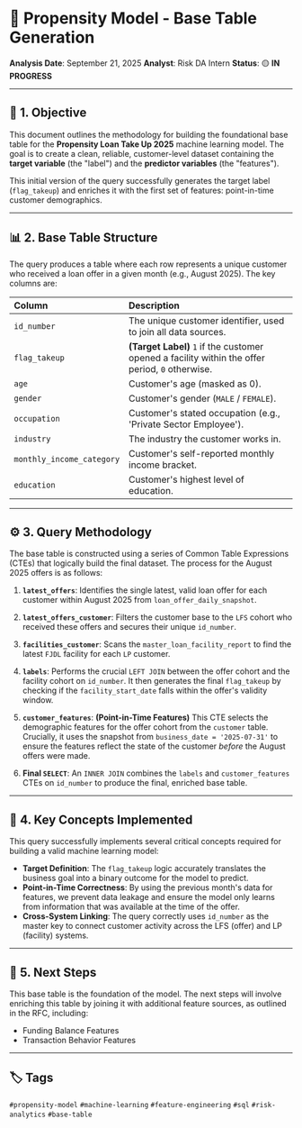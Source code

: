 # 🧬 Propensity Model - Base Table Generation

**Analysis Date**: September 21, 2025
**Analyst**: Risk DA Intern
**Status**: 🟡 **IN PROGRESS**

---

## 🎯 **1. Objective**

This document outlines the methodology for building the foundational base table for the **Propensity Loan Take Up 2025** machine learning model. The goal is to create a clean, reliable, customer-level dataset containing the **target variable** (the "label") and the **predictor variables** (the "features").

This initial version of the query successfully generates the target label (`flag_takeup`) and enriches it with the first set of features: point-in-time customer demographics.

---

## 📊 **2. Base Table Structure**

The query produces a table where each row represents a unique customer who received a loan offer in a given month (e.g., August 2025). The key columns are:

| Column | Description |
| :--- | :--- |
| `id_number` | The unique customer identifier, used to join all data sources. |
| `flag_takeup` | **(Target Label)** `1` if the customer opened a facility within the offer period, `0` otherwise. |
| `age` | Customer's age (masked as 0). |
| `gender` | Customer's gender (`MALE` / `FEMALE`). |
| `occupation` | Customer's stated occupation (e.g., 'Private Sector Employee'). |
| `industry` | The industry the customer works in. |
| `monthly_income_category` | Customer's self-reported monthly income bracket. |
| `education` | Customer's highest level of education. |

---

## ⚙️ **3. Query Methodology**

The base table is constructed using a series of Common Table Expressions (CTEs) that logically build the final dataset. The process for the August 2025 offers is as follows:

1.  **`latest_offers`**: Identifies the single latest, valid loan offer for each customer within August 2025 from `loan_offer_daily_snapshot`.

2.  **`latest_offers_customer`**: Filters the customer base to the `LFS` cohort who received these offers and secures their unique `id_number`.

3.  **`facilities_customer`**: Scans the `master_loan_facility_report` to find the latest `FJDL` facility for each `LP` customer.

4.  **`labels`**: Performs the crucial `LEFT JOIN` between the offer cohort and the facility cohort on `id_number`. It then generates the final `flag_takeup` by checking if the `facility_start_date` falls within the offer's validity window.

5.  **`customer_features`**: **(Point-in-Time Features)** This CTE selects the demographic features for the offer cohort from the `customer` table. Crucially, it uses the snapshot from `business_date = '2025-07-31'` to ensure the features reflect the state of the customer *before* the August offers were made.

6.  **Final `SELECT`**: An `INNER JOIN` combines the `labels` and `customer_features` CTEs on `id_number` to produce the final, enriched base table.

---

## 🔑 **4. Key Concepts Implemented**

This query successfully implements several critical concepts required for building a valid machine learning model:

-   **Target Definition**: The `flag_takeup` logic accurately translates the business goal into a binary outcome for the model to predict.
-   **Point-in-Time Correctness**: By using the previous month's data for features, we prevent data leakage and ensure the model only learns from information that was available at the time of the offer.
-   **Cross-System Linking**: The query correctly uses `id_number` as the master key to connect customer activity across the LFS (offer) and LP (facility) systems.

---

## 🚀 **5. Next Steps**

This base table is the foundation of the model. The next steps will involve enriching this table by joining it with additional feature sources, as outlined in the RFC, including:

-   Funding Balance Features
-   Transaction Behavior Features

---

## 🏷️ **Tags**

`#propensity-model` `#machine-learning` `#feature-engineering` `#sql` `#risk-analytics` `#base-table`
